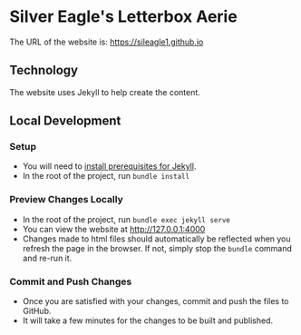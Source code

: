 # Silver Eagle's Letterbox Aerie
The URL of the website is: https://sileagle1.github.io

## Technology

The website uses Jekyll to help create the content.

## Local Development

### Setup

* You will need to [install prerequisites for Jekyll](https://jekyllrb.com/docs/installation/windows/).
* In the root of the project, run `bundle install`

### Preview Changes Locally

* In the root of the project, run `bundle exec jekyll serve`
* You can view the website at http://127.0.0.1:4000
* Changes made to html files should automatically be reflected when you refresh the page in the browser.
  If not, simply stop the `bundle` command and re-run it.

### Commit and Push Changes
* Once you are satisfied with your changes, commit and push the files to GitHub.
* It will take a few minutes for the changes to be built and published.
